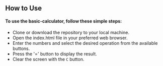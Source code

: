 ## How to Use
#### To use the basic-calculator, follow these simple steps:

- Clone or download the repository to your local machine.
- Open the index.html file in your preferred web browser.
- Enter the numbers and select the desired operation from the available buttons.
- Press the '=' button to display the result.
- Clear the screen with the `C` button.
